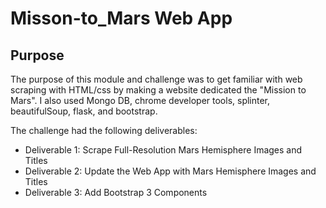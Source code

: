 # Misson-to_Mars Web App

## Purpose
 The purpose of this module and challenge was to get familiar with web scraping with HTML/css by making a website dedicated the "Mission to Mars".  I also used Mongo DB, chrome developer tools, splinter, beautifulSoup, flask, and bootstrap.
 
  The challenge had the following deliverables:
* Deliverable 1: Scrape Full-Resolution Mars Hemisphere Images and Titles
* Deliverable 2: Update the Web App with Mars Hemisphere Images and Titles
* Deliverable 3: Add Bootstrap 3 Components
